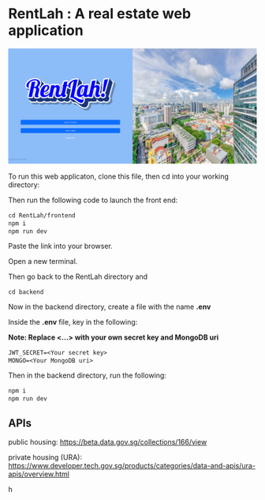 # RentLah : A real estate web application

<p align="center">
  <img src="./frontend/src/assets/Login Choice Screenshot.png" alt="RentLah Login Choice Image" width="800"/>
</p>

To run this web applicaton, clone this file, then cd into your working directory:

Then run the following code to launch the front end:  

```
cd RentLah/frontend
npm i
npm run dev
```

Paste the link into your browser.  

Open a new terminal.  

Then go back to the RentLah directory and  

```
cd backend
```

Now in the backend directory, create a file with the name **.env**  

Inside the **.env** file, key in the following:  

**Note: Replace <...> with your own secret key and MongoDB uri**  


```
JWT_SECRET=<Your secret key>
MONGO=<Your MongoDB uri>
```
Then in the backend directory, run the following:  

```
npm i
npm run dev

```

## APIs 
public housing: 
https://beta.data.gov.sg/collections/166/view

private housing (URA): 
https://www.developer.tech.gov.sg/products/categories/data-and-apis/ura-apis/overview.html

h